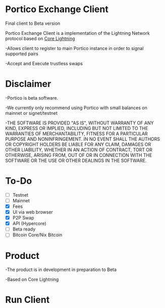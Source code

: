 # Portico  Exchange Client

Final client to Beta version

Portico Exchange Client is a  implementation of the Lightning Network protocol based on [Core Lightning](https://github.com/PorticoExchange/PorticoExchangeFrontendClientV4)

-Allows client to register to main Portico instance in order to signal supported pairs

-Accept and Execute trustless swaps

# Disclaimer

-Portico is beta software.

-We currently only recommend using Portico with small balances on mainnet or signet/testnet

-THE SOFTWARE IS PROVIDED "AS IS", WITHOUT WARRANTY OF ANY KIND, EXPRESS OR IMPLIED, INCLUDING BUT NOT LIMITED TO THE WARRANTIES OF MERCHANTABILITY, FITNESS FOR A PARTICULAR PURPOSE AND NONINFRINGEMENT. IN NO EVENT SHALL THE AUTHORS OR COPYRIGHT HOLDERS BE LIABLE FOR ANY CLAIM, DAMAGES OR OTHER LIABILITY, WHETHER IN AN ACTION OF CONTRACT, TORT OR OTHERWISE, ARISING FROM, OUT OF OR IN CONNECTION WITH THE SOFTWARE OR THE USE OR OTHER DEALINGS IN THE SOFTWARE.

# To-Do
- [ ] Testnet
- [ ] Mainnet
- [X] Fees
- [X] UI via web browser
- [X] P2P Swap
- [X] API (Hypercore)
- [ ] Beta ready
- [ ] Bitcoin Core/Nix Bitcoin

# Product

-The product is in development in preparation to Beta

-Based on Core Lightning

# Run Client

